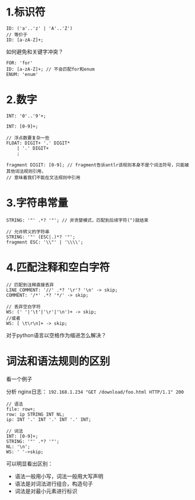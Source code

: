 
# 1.标识符

```antlrv4
ID: ('a'..'z' | 'A'..'Z')
// 等价于
ID: [a-zA-Z]+;
```
如何避免和关键字冲突？

```antlrv4
FOR: 'for'
ID: [a-zA-Z]+; // 不会匹配for和enum
ENUM: 'enum'
```

# 2.数字

```antlrv4
INT: '0'..'9'+;

INT: [0-9]+;

// 浮点数要复杂一些
FLOAT: DIGIT+ '.' DIGIT*
    | '.' DIGIT+
    ;

fragment DIGIT: [0-9]; // fragment告诉antlr该规则本身不是个词法符号，只能被其他词法规则引用，
// 意味着我们不能在文法规则中引用
```

# 3.字符串常量

```antlrv4
STRING: '"' .*? '"'; // 非贪婪模式，匹配到后续字符(")就结束

// 允许转义的字符串
STRING: '"' (ESC|.)*? '"';
fragment ESC: '\\"' | '\\\\'; 
```

# 4.匹配注释和空白字符

```antlrv4
// 匹配到注释直接丢弃
LINE_COMMENT: '//' .*? '\r'? '\n' -> skip;
COMMENT: '/*' .*? '*/' -> skip;

// 丢弃空白字符
WS: (' '|'\t'|'\r'|'\n')+ -> skip;
//或者
WS: [ \t\r\n]+ -> skip;
```

对于python语言以空格作为缩进怎么解决？

# 词法和语法规则的区别

看一个例子

分析 nginx日志： `192.168.1.234 "GET /download/foo.html HTTP/1.1" 200`

```antlrv4
// 语法
file: row+;
row: ip STRING INT NL;
ip: INT '.' INT '.' INT '.' INT;

// 词法
INT: [0-9]+;
STRING: '"' .*? '"';
NL: '\n';
WS: ' '->skip;
```
可以明显看出区别：

* 语法一般用小写，词法一般用大写声明
* 语法是对词法进行组合，构造句子
* 词法是对最小元素进行标识




